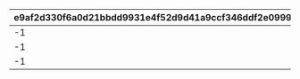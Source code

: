 |e9af2d330f6a0d21bbdd9931e4f52d9d41a9ccf346ddf2e0999a551a3ec29731|c0bdf5283c82a68909c72edd19e488bdf1894e5021d408717309d3c539bbcf9b|a26958274c4c918297153deca2d8d82e0d6956ede70c8b8259ed5ff178b26aef|d323c2b82bc6a27e0362f1a104c39d511587fd3a87c1af47f9ec91abc5d66ff0|911521416d3a3ad50748b77680bdd6fa22d7df9317655d4f9f6931efd2d40501|5a416efa6967ae953452ac85aa934e266864f88dfe394f739240775e1943a453|7cea356e4e80b42c3538a4273ff86f558c6fb3d7d57990a7215d94aceee722a2|d2a07d1e2f8f7e3a82dbe2f7ce94d89dddbc738fdf17d3ff8e15c0c496c83127|285c8e749702a2c24e6cfea387e338a0cf5d56bdd430bea62230a951262de80c|c8cc4ded558dd222774f8c8247a4ae519a929b5a1554472ff263c75692b25dd0|cc80309ce67ec05bc07ed0bc27d99fbb9984442532df3b0cb7dc854fcddc9b91|221b885aa342f16addcc2d4ec697c4ddf6f141d277b165b6b4436adab5683141|87ee994ed87e9b2fec70781c0a0fcf8ddd8e74a50e54b198a692bcd1d9fd955f|9031048ef8c3e585e5adb00c6bc9866bed6f0aa6b41259b07b7f07fcc934415f|b442a394b445f2e5776a5cae1a08f44ebecb173d5eb12f8495a9a7a16244595e|ab795f44f3be2119f677108b25aaae9dbe3a8201c10a48d9a09c2c93a72d464b|d65525340d055d68ecead2cff57a6864ee80f4fdab247092f4df9cbbbcc5ac7f|40bb0a2f4c35c6a61ab60afba0f05196d0fb8298b92b9b3bb1d78b66e3ee5c78|
| --- | --- | --- | --- | --- | --- | --- | --- | --- | --- | --- | --- | --- | --- | --- | --- | --- | --- |
|-1|1.5|83|0|1|3008|1|0|-1|0|bgm_M646_Mode1|5|1|1|4|-1|803100222|9006525|
|-1|1.5|66|0|1|3008|1|0|-1|0|bgm_M646_Mode2|5|1|2|2|-1|803100223|9006526|
|-1|1.5|0|9000003|1|3008|-1|0|-1|0|bgm_M646_Mode3|5|1|3|-1|-1|803100224|9006527|